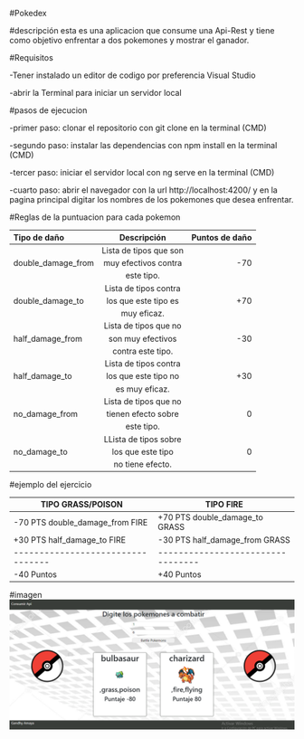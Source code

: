 #Pokedex

#descripción
esta es una aplicacion que consume una Api-Rest y tiene como objetivo enfrentar
a dos pokemones y mostrar el ganador.

#Requisitos

-Tener instalado un editor de codigo por preferencia Visual Studio

-abrir la Terminal para iniciar un servidor local

#pasos de ejecucion

-primer paso: clonar el repositorio con git clone en la terminal (CMD)

-segundo paso: instalar las dependencias con npm install en la terminal (CMD)

-tercer paso: iniciar el servidor local con ng serve en la terminal (CMD)

-cuarto paso: abrir el navegador con la url http://localhost:4200/ y en la pagina 
principal digitar los nombres de los pokemones que desea enfrentar.


#Reglas de la puntuacion para cada pokemon


|    Tipo de daño    |      Descripción       |Puntos de daño|
| :----------------  | :-------------------:  |-----------:  |
|                    | Lista de tipos que son |              |
| double_damage_from | muy efectivos contra   |     -70      |
|                    | este tipo.             |              |
|                    | Lista de tipos contra  |              |
|   double_damage_to |los que este tipo es    |      +70     |
|                    |  muy eficaz.           |              |
|                    | Lista de tipos que no  |              |
|   half_damage_from | son muy efectivos      |      -30     |
|                    | contra este tipo.      |              |
|                    | Lista de tipos contra  |              |
|   half_damage_to   | los que este tipo no   |      +30     |
|                    | es muy eficaz.         |              |
|                    | Lista de tipos que no  |              |
|   no_damage_from   | tienen efecto sobre    |       0      |
|                    | este tipo.             |              |
|                    | LLista de tipos sobre  |              |
|   no_damage_to     | los que este tipo      |       0      |
|                    | no tiene efecto.       |              |

#ejemplo del ejercicio

|        TIPO GRASS/POISON        |               TIPO FIRE         |
|---------------------------------|---------------------------------|
| -70 PTS double_damage_from FIRE | +70 PTS double_damage_to GRASS  |
| +30 PTS half_damage_to FIRE     | -30 PTS half_damage_from GRASS  |
|---------------------------------|---------------------------------|
|          -40 Puntos             |           +40 Puntos            |

#imagen
![pokedex](/src/assets/image/Captura.PNG)




